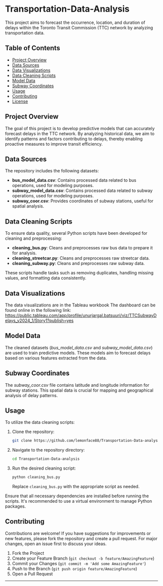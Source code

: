 # Transportation-Data-Analysis

This project aims to forecast the occurrence, location, and duration of delays within the Toronto Transit Commission (TTC) network by analyzing transportation data.

## Table of Contents

- [Project Overview](#project-overview)
- [Data Sources](#data-sources)
- [Data Visualizations](#data-visualizations)
- [Data Cleaning Scripts](#data-cleaning-scripts)
- [Model Data](#model-data)
- [Subway Coordinates](#subway-coordinates)
- [Usage](#usage)
- [Contributing](#contributing)
- [License](#license)

## Project Overview

The goal of this project is to develop predictive models that can accurately forecast delays in the TTC network. By analyzing historical data, we aim to identify patterns and factors contributing to delays, thereby enabling proactive measures to improve transit efficiency.

## Data Sources

The repository includes the following datasets:

- **bus_model_data.csv**: Contains processed data related to bus operations, used for modeling purposes.
- **subway_model_data.csv**: Contains processed data related to subway operations, used for modeling purposes.
- **subway_coor.csv**: Provides coordinates of subway stations, useful for spatial analysis.

## Data Cleaning Scripts

To ensure data quality, several Python scripts have been developed for cleaning and preprocessing:

- **cleaning_bus.py**: Cleans and preprocesses raw bus data to prepare it for analysis.
- **cleaning_streetcar.py**: Cleans and preprocesses raw streetcar data.
- **cleaning_subway.py**: Cleans and preprocesses raw subway data.

These scripts handle tasks such as removing duplicates, handling missing values, and formatting data consistently.

## Data Visualizations

The data visualizations are in the Tableau workbook 
The dashboard can be found online in the following link: https://public.tableau.com/app/profile/unurjargal.batsuuri/viz/TTCSubwayDelays_v2024_1/Story1?publish=yes

## Model Data

The cleaned datasets (*bus_model_data.csv* and *subway_model_data.csv*) are used to train predictive models. These models aim to forecast delays based on various features extracted from the data.

## Subway Coordinates

The *subway_coor.csv* file contains latitude and longitude information for subway stations. This spatial data is crucial for mapping and geographical analysis of delay patterns.

## Usage

To utilize the data cleaning scripts:

1. Clone the repository:

   ```bash
   git clone https://github.com/lemonface88/Transportation-Data-analysis.git
   ```

2. Navigate to the repository directory:

   ```bash
   cd Transportation-Data-analysis
   ```

3. Run the desired cleaning script:

   ```bash
   python cleaning_bus.py
   ```

   Replace `cleaning_bus.py` with the appropriate script as needed.

Ensure that all necessary dependencies are installed before running the scripts. It's recommended to use a virtual environment to manage Python packages.

## Contributing

Contributions are welcome! If you have suggestions for improvements or new features, please fork the repository and create a pull request. For major changes, open an issue first to discuss your ideas.

1. Fork the Project
2. Create your Feature Branch (`git checkout -b feature/AmazingFeature`)
3. Commit your Changes (`git commit -m 'Add some AmazingFeature'`)
4. Push to the Branch (`git push origin feature/AmazingFeature`)
5. Open a Pull Request

---

